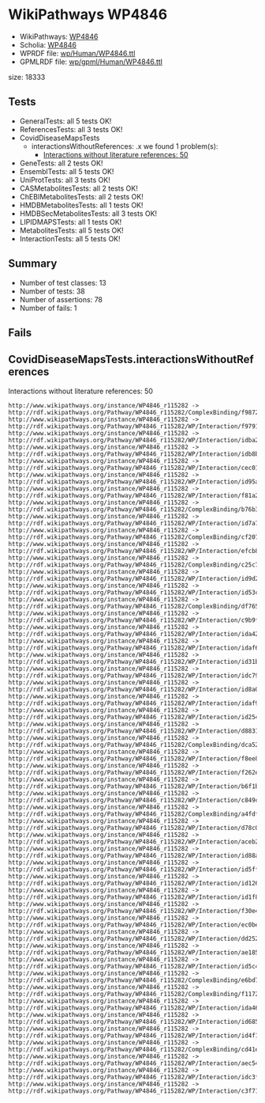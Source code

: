 # WikiPathways WP4846

* WikiPathways: [WP4846](https://identifiers.org/wikipathways:WP4846)
* Scholia: [WP4846](https://scholia.toolforge.org/wikipathways/WP4846)
* WPRDF file: [wp/Human/WP4846.ttl](../wp/Human/WP4846.ttl)
* GPMLRDF file: [wp/gpml/Human/WP4846.ttl](../wp/gpml/Human/WP4846.ttl)

size: 18333
## Tests
* GeneralTests: all 5 tests OK!
* ReferencesTests: all 3 tests OK!
* CovidDiseaseMapsTests
    * interactionsWithoutReferences: .x we found 1 problem(s):
        * [Interactions without literature references: 50](#9701cd5d)
* GeneTests: all 2 tests OK!
* EnsemblTests: all 5 tests OK!
* UniProtTests: all 3 tests OK!
* CASMetabolitesTests: all 2 tests OK!
* ChEBIMetabolitesTests: all 2 tests OK!
* HMDBMetabolitesTests: all 1 tests OK!
* HMDBSecMetabolitesTests: all 3 tests OK!
* LIPIDMAPSTests: all 1 tests OK!
* MetabolitesTests: all 5 tests OK!
* InteractionTests: all 5 tests OK!


## Summary

* Number of test classes: 13
* Number of tests: 38
* Number of assertions: 78
* Number of fails: 1

## Fails

<a name="9701cd5d" />

## CovidDiseaseMapsTests.interactionsWithoutReferences

Interactions without literature references: 50
```
http://www.wikipathways.org/instance/WP4846_r115282 -> http://rdf.wikipathways.org/Pathway/WP4846_r115282/ComplexBinding/f9872
http://www.wikipathways.org/instance/WP4846_r115282 -> http://rdf.wikipathways.org/Pathway/WP4846_r115282/WP/Interaction/f9791
http://www.wikipathways.org/instance/WP4846_r115282 -> http://rdf.wikipathways.org/Pathway/WP4846_r115282/WP/Interaction/idba2d7d98
http://www.wikipathways.org/instance/WP4846_r115282 -> http://rdf.wikipathways.org/Pathway/WP4846_r115282/WP/Interaction/idb8ba3d51
http://www.wikipathways.org/instance/WP4846_r115282 -> http://rdf.wikipathways.org/Pathway/WP4846_r115282/WP/Interaction/cec01
http://www.wikipathways.org/instance/WP4846_r115282 -> http://rdf.wikipathways.org/Pathway/WP4846_r115282/WP/Interaction/id95aba954
http://www.wikipathways.org/instance/WP4846_r115282 -> http://rdf.wikipathways.org/Pathway/WP4846_r115282/WP/Interaction/f81a2
http://www.wikipathways.org/instance/WP4846_r115282 -> http://rdf.wikipathways.org/Pathway/WP4846_r115282/ComplexBinding/b76b3
http://www.wikipathways.org/instance/WP4846_r115282 -> http://rdf.wikipathways.org/Pathway/WP4846_r115282/WP/Interaction/id7a78fc75
http://www.wikipathways.org/instance/WP4846_r115282 -> http://rdf.wikipathways.org/Pathway/WP4846_r115282/ComplexBinding/cf207
http://www.wikipathways.org/instance/WP4846_r115282 -> http://rdf.wikipathways.org/Pathway/WP4846_r115282/WP/Interaction/efcb8
http://www.wikipathways.org/instance/WP4846_r115282 -> http://rdf.wikipathways.org/Pathway/WP4846_r115282/ComplexBinding/c25c7
http://www.wikipathways.org/instance/WP4846_r115282 -> http://rdf.wikipathways.org/Pathway/WP4846_r115282/WP/Interaction/id9d2699b4
http://www.wikipathways.org/instance/WP4846_r115282 -> http://rdf.wikipathways.org/Pathway/WP4846_r115282/WP/Interaction/id53ccbca1
http://www.wikipathways.org/instance/WP4846_r115282 -> http://rdf.wikipathways.org/Pathway/WP4846_r115282/ComplexBinding/df765
http://www.wikipathways.org/instance/WP4846_r115282 -> http://rdf.wikipathways.org/Pathway/WP4846_r115282/WP/Interaction/c9b9f
http://www.wikipathways.org/instance/WP4846_r115282 -> http://rdf.wikipathways.org/Pathway/WP4846_r115282/WP/Interaction/ida427ca0
http://www.wikipathways.org/instance/WP4846_r115282 -> http://rdf.wikipathways.org/Pathway/WP4846_r115282/WP/Interaction/idaf62af2b
http://www.wikipathways.org/instance/WP4846_r115282 -> http://rdf.wikipathways.org/Pathway/WP4846_r115282/WP/Interaction/id31b492b0
http://www.wikipathways.org/instance/WP4846_r115282 -> http://rdf.wikipathways.org/Pathway/WP4846_r115282/WP/Interaction/idc79adab4
http://www.wikipathways.org/instance/WP4846_r115282 -> http://rdf.wikipathways.org/Pathway/WP4846_r115282/WP/Interaction/id8a09c96c
http://www.wikipathways.org/instance/WP4846_r115282 -> http://rdf.wikipathways.org/Pathway/WP4846_r115282/WP/Interaction/idaf9c6f8
http://www.wikipathways.org/instance/WP4846_r115282 -> http://rdf.wikipathways.org/Pathway/WP4846_r115282/WP/Interaction/id254c7db4
http://www.wikipathways.org/instance/WP4846_r115282 -> http://rdf.wikipathways.org/Pathway/WP4846_r115282/WP/Interaction/d8831
http://www.wikipathways.org/instance/WP4846_r115282 -> http://rdf.wikipathways.org/Pathway/WP4846_r115282/ComplexBinding/dca52
http://www.wikipathways.org/instance/WP4846_r115282 -> http://rdf.wikipathways.org/Pathway/WP4846_r115282/WP/Interaction/f8ee8
http://www.wikipathways.org/instance/WP4846_r115282 -> http://rdf.wikipathways.org/Pathway/WP4846_r115282/WP/Interaction/f262e
http://www.wikipathways.org/instance/WP4846_r115282 -> http://rdf.wikipathways.org/Pathway/WP4846_r115282/WP/Interaction/b6f1b
http://www.wikipathways.org/instance/WP4846_r115282 -> http://rdf.wikipathways.org/Pathway/WP4846_r115282/WP/Interaction/c849c
http://www.wikipathways.org/instance/WP4846_r115282 -> http://rdf.wikipathways.org/Pathway/WP4846_r115282/ComplexBinding/a4fdf
http://www.wikipathways.org/instance/WP4846_r115282 -> http://rdf.wikipathways.org/Pathway/WP4846_r115282/WP/Interaction/d78c0
http://www.wikipathways.org/instance/WP4846_r115282 -> http://rdf.wikipathways.org/Pathway/WP4846_r115282/WP/Interaction/aceb2
http://www.wikipathways.org/instance/WP4846_r115282 -> http://rdf.wikipathways.org/Pathway/WP4846_r115282/WP/Interaction/id88a323b4
http://www.wikipathways.org/instance/WP4846_r115282 -> http://rdf.wikipathways.org/Pathway/WP4846_r115282/WP/Interaction/id5ff07442
http://www.wikipathways.org/instance/WP4846_r115282 -> http://rdf.wikipathways.org/Pathway/WP4846_r115282/WP/Interaction/id126968be
http://www.wikipathways.org/instance/WP4846_r115282 -> http://rdf.wikipathways.org/Pathway/WP4846_r115282/WP/Interaction/id1f86b6c5
http://www.wikipathways.org/instance/WP4846_r115282 -> http://rdf.wikipathways.org/Pathway/WP4846_r115282/WP/Interaction/f30e4
http://www.wikipathways.org/instance/WP4846_r115282 -> http://rdf.wikipathways.org/Pathway/WP4846_r115282/WP/Interaction/ec0be
http://www.wikipathways.org/instance/WP4846_r115282 -> http://rdf.wikipathways.org/Pathway/WP4846_r115282/WP/Interaction/dd252
http://www.wikipathways.org/instance/WP4846_r115282 -> http://rdf.wikipathways.org/Pathway/WP4846_r115282/WP/Interaction/ae185
http://www.wikipathways.org/instance/WP4846_r115282 -> http://rdf.wikipathways.org/Pathway/WP4846_r115282/WP/Interaction/id5c4ff7f0
http://www.wikipathways.org/instance/WP4846_r115282 -> http://rdf.wikipathways.org/Pathway/WP4846_r115282/ComplexBinding/e6bd7
http://www.wikipathways.org/instance/WP4846_r115282 -> http://rdf.wikipathways.org/Pathway/WP4846_r115282/ComplexBinding/f1172
http://www.wikipathways.org/instance/WP4846_r115282 -> http://rdf.wikipathways.org/Pathway/WP4846_r115282/WP/Interaction/ida46f2e34
http://www.wikipathways.org/instance/WP4846_r115282 -> http://rdf.wikipathways.org/Pathway/WP4846_r115282/WP/Interaction/id68553d54
http://www.wikipathways.org/instance/WP4846_r115282 -> http://rdf.wikipathways.org/Pathway/WP4846_r115282/WP/Interaction/id4f170add
http://www.wikipathways.org/instance/WP4846_r115282 -> http://rdf.wikipathways.org/Pathway/WP4846_r115282/ComplexBinding/cd41e
http://www.wikipathways.org/instance/WP4846_r115282 -> http://rdf.wikipathways.org/Pathway/WP4846_r115282/WP/Interaction/aec54
http://www.wikipathways.org/instance/WP4846_r115282 -> http://rdf.wikipathways.org/Pathway/WP4846_r115282/WP/Interaction/idc3f0c926
http://www.wikipathways.org/instance/WP4846_r115282 -> http://rdf.wikipathways.org/Pathway/WP4846_r115282/WP/Interaction/c3f71

```
